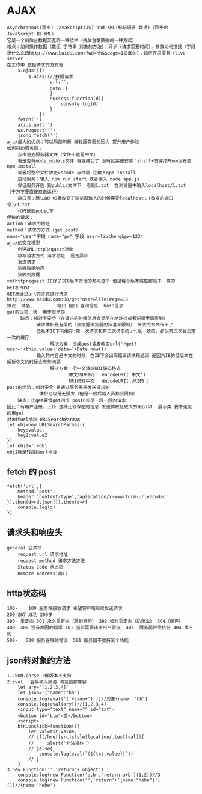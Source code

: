 # AJAX
    Asynchronous(异步) JavaScript(JS) and XML(标记语言 数据)（异步的 JavaScript 和 XML）
    它是一个前后台数据交互的一种技术（找后台拿数据的一种方式）
    难点：如何操作数据（数组 字符串 对象的方法），异步（请求需要时间），参数如何拼接（字段是什么东西http://www.baidu.com/?wd=hh&&page=1后面的）；如何开启服务（live server
    在工作中 数据请求的方式有
        $.ajax({})
            $.ajax({//数据请求
                    url:'',
                    data：{
                    }
                    sucsess:function(d){
                        console.log(d)
                    }
                })
        fetch('')
        axios.get('')
        wx.request('')
        jsonp_fetch('')
    ajax最大的优点：可以局部刷新 减轻服务器的压力 提升用户体验
    如何启动服务器：
        点击进去服务器文件（文件不能是中文）
        看是否有node_models文件 有就成功了 没有就需要安装：shift+右键打开node安装 npm install 
        或者将整个文件放进vscode 点终端 在输入npm install
        启动服务：输入 npm run start 或者输入 node app.js 
        保证服务开启 到public文件下  看到1.txt  在浏览器中输入localhost/1.txt （千万不要直接双击运行）
        端口号：默认80 如果改变了浏览器输入的时候需要localhost：(改变的端口号)/1.txt
        代码放到pubic下
    传统的请求：
    action：请求的地址
    method：请求的方式（get post）
    name="user"字段 name="pw" 字段 user=liucheng&pw=1234
    ajax的交互模型
        创建XMLHttpRequest对象
        填写请求方式 请求地址  是否异步
        发送请求
        监听数据响应
        接收到数据
    xmlhttprequest IE除了IE6版本其他的都用这个 但是每个版本属性都是不一样的
    GET和POST
    GET是通过url的方式进行请求 
    http://www.baidu.com:88/get?user=lilei#age=18
    协议  域名          端口 接口 查询信息  hash信息
    get的优势：快  用于展示类 
         缺点：相对不安全（在请求的时候信息会显示在地址栏或者记录里面查到）
               请求体积是有限的（会根据浏览器的标准来限制） 传大的东西传不了
               低版本IE下有缓存:第一次请求和第二次请求的url是一致的，那么第二次会走第一次的缓存
                    解决方案：换成post或者改变url('/get?user='+this.value+'data='+Date now())
               输入的内容是中文的时候，在IE下会出现错误请求和返回 是因为IE的低版本在解析中文的时候会有些问题
                    解决方案：把中文转成URI编码格式 
                           中文转URI码： encodeURI('中文')
                           URI码转中文： decodeURI('URI码')
    post的优势：相对安全 是通过服务器来发送请求的
                体积可以是无限大（但是一般后端人员都会限制）
        缺点：比get要慢get四步 post6步是一段一段的请求
    因此：有用户注册，上传 这种比较保密的信息 发送体积比较大的用post  展示类 要求速度的用get
    对象转url地址 URLSearchParmas
    let obj=new URLSearchParmas({
        key:value,
        key2:value2
    })
    let obj2=''+obj
    obj2就是转成的url地址
## fetch 的 post 
    fetch('url',{
        method:'post',
        header:'content-type','aplication/x-www-form-urlencoded'
    }).then(d=>d.json()).then(d=>{
        console.log(d)
    })
## 请求头和响应头
    general 公共栏
        request url 请求地址
        request method 请求方法方法
        Status Code 状态码
        Remote Address:端口

## http状态码 
    100-    100 服务端接收请求 希望客户端继续发送请求
    200-207 成功 200多
    300- 重定向 301 永久重定向（跳到官网） 302 临时重定向（防爬虫） 304（缓存）
    400- 400 没有原因的错误 401 当前需要请求用户验证  403  服务器拒绝执行 404 找不到
    500-   500 服务器端的错误  501 服务器不支持某个功能 

## json转对象的方法
    1.JSON.parse :低版本不支持
    2.eval ：容易植入病毒 浏览器都兼容
        let ary='[1,2,3,4]'
        let json='{"name":"hh"}'
        console.log(eval('('+json+')'))//对象{name: "hh"}
        console.log(eval(ary))//[1,2,3,4]
        <input type="text" name="" id="txt">
        <button id="btn">变</button>
        <script>
        btn.onclick=function(){
            let val=txt.value;
            // if(/href|src|style|location/.test(val)){
            //     alert('非法操作')
            // }else{
                console.log(eval(`(${txt.value})`))
            // }
        }
    3.new Function('','return'+'object')
        console.log(new Function('a,b','return a+b')(1,2))//3
        console.log(new Function('','return'+'{name:"hehe"}')())//{name:"hehe"}
 
